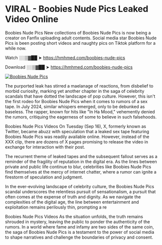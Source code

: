 # VIRAL - Boobies Nude Pics Leaked Video Online

Boobies Nude Pics New collections of Boobies Nude Pics is now being a creator on Fanfix uploading adult contents. Social media star Boobies Nude Pics is been posting short videos and naughty pics on Tiktok platform for a while now.

Watch ░░▒▓██ ➤ https://hmhmed.com/boobies-nude-pics

Download ░░▒▓██ ➤ https://hmhmed.com/boobies-nude-pics

[![Boobies Nude Pics](https://i.imgur.com/dJHk4Zq.gif)](https://hmhmed.com/boobies-nude-pics)

The purported leak has stirred a maelanage of reactions, from disbelief to morbid curiosity, marking yet another chapter in the saga of celebrity scandals that have dotted the landscape of pop culture. However, this isn't the first rodeo for Boobies Nude Pics when it comes to rumors of a sex tape. In July 2024, similar whispers emerged, only to be debunked as baseless. The rapper, known for hits like "In Ha Mood," vehemently denied the rumors, critiquing the eagerness of some to believe in such falsehoods.

Boobies Nude Pics Videos
On Tuesday (Sep 16), X, formerly known as Twitter, became abuzz with speculation that a leaked sex tape featuring Boobies Nude Pics was readily available online. However, instead of the XXX clip, there are dozens of X pages promising to release the video in exchange for interaction with their post.

The recurrent theme of leaked tapes and the subsequent fallout serves as a reminder of the fragility of reputation in the digital era. As the lines between private and public life continue to blur, celebrities like Boobies Nude Pics find themselves at the mercy of internet chatter, where a rumor can ignite a firestorm of speculation and judgment.

In the ever-evolving landscape of celebrity culture, the Boobies Nude Pics scandal underscores the relentless pursuit of sensationalism, a pursuit that often comes at the expense of truth and dignity. As we navigate the complexities of the digital age, the line between entertainment and exploitation remains perilously thin, prompting a re

Boobies Nude Pics Videos
As the situation unfolds, the truth remains shrouded in mystery, leaving the public to ponder the authenticity of the rumors. In a world where fame and infamy are two sides of the same coin, the saga of Boobies Nude Pics is a testament to the power of social media to shape narratives and challenge the boundaries of privacy and consent.